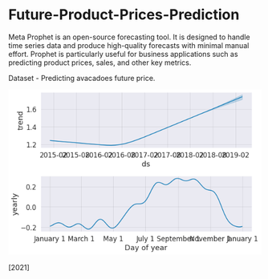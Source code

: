 # Future-Product-Prices-Prediction

Meta Prophet is an open-source forecasting tool. It is designed to handle time series data and produce high-quality forecasts with minimal manual effort. Prophet is particularly useful for business applications such as predicting product prices, sales, and other key metrics.

Dataset - Predicting avacadoes future price.

![Prediction](Unknown.png)

[2021]
